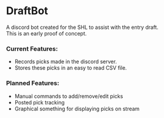 # DraftBot

A discord bot created for the SHL to assist with the entry draft.  
This is an early proof of concept.  

### Current Features:  
* Records picks made in the discord server.
* Stores these picks in an easy to read CSV file.

###  Planned Features:  
* Manual commands to add/remove/edit picks  
* Posted pick tracking  
* Graphical something for displaying picks on stream  
